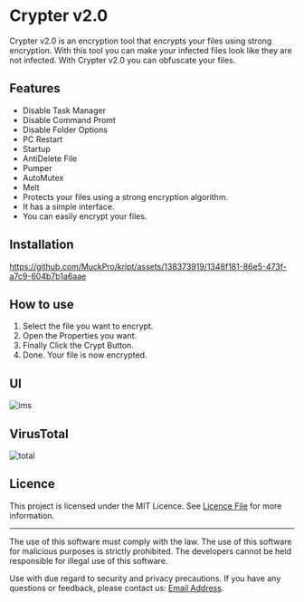 # Crypter v2.0

Crypter v2.0 is an encryption tool that encrypts your files using strong encryption. With this tool you can make your infected files look like they are not infected. With Crypter v2.0 you can obfuscate your files.

## Features
- Disable Task Manager
- Disable Command Promt
- Disable Folder Options
- PC Restart
- Startup
- AntiDelete File
- Pumper
- AutoMutex
- Melt
- Protects your files using a strong encryption algorithm.
- It has a simple interface.
- You can easily encrypt your files.

## Installation


https://github.com/MuckPro/kript/assets/138373919/1348f181-86e5-473f-a7c9-604b7b1a6aae

## How to use

1. Select the file you want to encrypt.
2. Open the Properties you want.
3. Finally Click the Crypt Button.
4. Done. Your file is now encrypted. 

## UI
![ims](https://github.com/MuckPro/kript/assets/138373919/2307a486-4ac6-4e00-ad6b-4a5f45bb102f)

## VirusTotal
![total](https://github.com/MuckPro/2rdm/assets/138373919/2f0559ee-882e-43a3-876f-3baeb0cf7644)

## Licence

This project is licensed under the MIT Licence. See [Licence File](LICENSE) for more information.

---

The use of this software must comply with the law. The use of this software for malicious purposes is strictly prohibited. The developers cannot be held responsible for illegal use of this software.

Use with due regard to security and privacy precautions. If you have any questions or feedback, please contact us: [Email Address](mailto:theunknownwon@gmail.com).